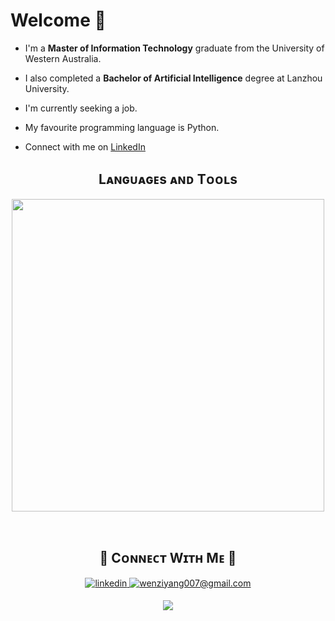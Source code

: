 # Welcome 👋

- I'm a **Master of Information Technology** graduate from the University of Western Australia.

- I also completed a **Bachelor of Artificial Intelligence** degree at Lanzhou University.
  
- I'm currently seeking a job.

- My favourite programming language is Python.

- Connect with me on [LinkedIn](https://www.python.org/)
  <br />

<!--Languages and Tools Section-->

<h2 align="center">Lᴀɴɢᴜᴀɢᴇs ᴀɴᴅ Tᴏᴏʟs</h2> 
<p align="center">
<img width="500px"  src="https://skillicons.dev/icons?i=dotnet,nextjs,js,ts,html,css,react,r,latex,md,c,git,py,mysql,postgres,mongo,vscode,docker,aws,postman,supabase,linux&perline=11"  />
</p>
<br />

<!--Contact Section-->

<h2 align="center">🤝 Cᴏɴɴᴇᴄᴛ Wɪᴛʜ Mᴇ 🤝 </h2>
<div align="center">
 <a href="https://www.linkedin.com/in/zanewen007/" target="_blank">
<img src=https://img.shields.io/badge/linkedin-%231E77B5.svg?&style=for-the-badge&logo=linkedin&logoColor=white alt=linkedin style="margin-bottom: 5px;" />
</a>

<a href="mailto:wenziyang007@gmail.com" target="_blank">
<img src="https://img.shields.io/badge/Gmail-D14836?style=for-the-badge&logo=gmail&logoColor=white" alt=wenziyang007@gmail.com mail style="margin-bottom: 5px;" />
</a>

<!--Footer-->
<p align="center">
  <img src="https://capsule-render.vercel.app/api?type=waving&color=gradient&height=65&section=footer"/>
</p>
